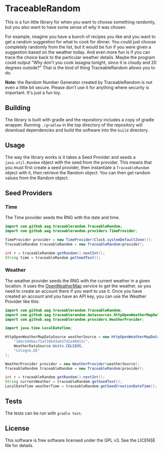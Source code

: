 TraceableRandom
===============

This is a fun little library for when you want to choose something randomly,
but you also want to have some sense of *why* it was chosen.

For example, imagine you have a bunch of recipes you like and you want to get
a random suggestion for what to cook for dinner. You could just choose
completely randomly from the list, but it would be fun if you were given a
suggestion based on the weather today. And even more fun is if you can trace
the choice back to the particular weather details. Maybe the program could
output "Why don't you cook lasagna tonight, since it is cloudy and 20 degrees
outside?" That is the kind of thing TraceableRandom allows you to do.

**Note:** the Random Number Generator created by TraceableRandom is not even
a little bit secure. Please don't use it for anything where security is
important. It's just a fun toy.

Building
--------
The library is built with gradle and the repository includes a copy of
gradle wrapper. Running `./gradlew` in the top directory of the repository
will download dependencies and build the software into the `build` directory.

Usage
-----
The way the library works is it takes a Seed Provider and seeds a
`java.util.Random` object with the seed from the provider. This means that you must
first create a seed provider, then instantiate a `TraceableRandom` object with
it, then retrieve the Random object. You can then get random values from the
Random object.

Seed Providers
--------------

### Time

The Time provider seeds the RNG with the date and time.

```java
import com.github.aag.traceablerandom.TraceableRandom;
import com.github.aag.traceablerandom.providers.TimeProvider;

TimeProvider provider = new TimeProvider(Clock.systemDefaultZone());
TraceableRandom traceableRandom = new TraceableRandom(provider);

int r = traceableRandom.getRandom().nextInt();
String time = traceableRandom.getSeedText();
```

### Weather

The weather provider seeds the RNG with the current weather in a given
location. It uses the [OpenWeatherMap](http://openweathermap.org/)
service to get the weather, so you need to create an account there
if you want to use it. Once you have created an account and you have
an API key, you can use the Weather Provider like this:

```java
import com.github.aag.traceablerandom.TraceableRandom;
import com.github.aag.traceablerandom.datasources.HttpOpenWeatherMapDataSource;
import com.github.aag.traceablerandom.providers.WeatherProvider;

import java.time.LocalDateTime;

HttpOpenWeatherMapDataSource weatherSource = new HttpOpenWeatherMapDataSource(
    "104c549becf3af34b43ab37d2a48013c",
    WeatherDataSource.Units.CELSIUS,
    "Cologne,DE"
);

WeatherProvider provider = new WeatherProvider(weatherSource);
TraceableRandom traceableRandom = new TraceableRandom(provider);

int r = traceableRandom.getRandom().nextInt();
String currentWeather = traceableRandom.getSeedText();
LocalDateTime weatherTime = traceableRandom.getSeedCreationDateTime();
```

Tests
-----
The tests can be run with `gradle test`.

License
-------
This software is free software licensed under the GPL v3. See the LICENSE
file for details.